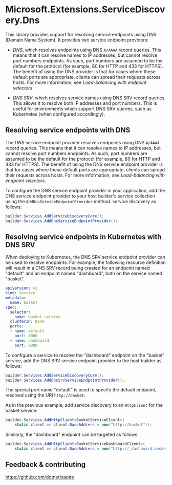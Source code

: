 # Microsoft.Extensions.ServiceDiscovery.Dns

This library provides support for resolving service endpoints using DNS (Domain Name System). It provides two service endpoint providers:

- _DNS_, which resolves endpoints using DNS `A/AAAA` record queries. This means that it can resolve names to IP addresses, but cannot resolve port numbers endpoints. As such, port numbers are assumed to be the default for the protocol (for example, 80 for HTTP and 433 for HTTPS). The benefit of using the DNS provider is that for cases where these default ports are appropriate, clients can spread their requests across hosts. For more information, see _Load-balancing with endpoint selectors_.

- _DNS SRV_, which resolves service names using DNS SRV record queries. This allows it to resolve both IP addresses and port numbers. This is useful for environments which support DNS SRV queries, such as Kubernetes (when configured accordingly).

## Resolving service endpoints with DNS

The _DNS_ service endpoint provider resolves endpoints using DNS `A/AAAA` record queries. This means that it can resolve names to IP addresses, but cannot resolve port numbers endpoints. As such, port numbers are assumed to be the default for the protocol (for example, 80 for HTTP and 433 for HTTPS). The benefit of using the DNS service endpoint provider is that for cases where these default ports are appropriate, clients can spread their requests across hosts. For more information, see _Load-balancing with endpoint selectors_.

To configure the DNS service endpoint provider in your application, add the DNS service endpoint provider to your host builder's service collection using the `AddDnsServiceEndpointProvider` method. service discovery as follows:

```csharp
builder.Services.AddServiceDiscoveryCore();
builder.Services.AddDnsServiceEndpointProvider();
```

## Resolving service endpoints in Kubernetes with DNS SRV

When deploying to Kubernetes, the DNS SRV service endpoint provider can be used to resolve endpoints. For example, the following resource definition will result in a DNS SRV record being created for an endpoint named "default" and an endpoint named "dashboard", both on the service named "basket".

```yml
apiVersion: v1
kind: Service
metadata:
  name: basket
spec:
  selector:
    name: basket-service
  clusterIP: None
  ports:
  - name: default
    port: 8080
  - name: dashboard
    port: 8888
```

To configure a service to resolve the "dashboard" endpoint on the "basket" service, add the DNS SRV service endpoint provider to the host builder as follows:

```csharp
builder.Services.AddServiceDiscoveryCore();
builder.Services.AddDnsSrvServiceEndpointProvider();
```

The special port name "default" is used to specify the default endpoint, resolved using the URI `http://basket`.

As in the previous example, add service discovery to an `HttpClient` for the basket service:

```csharp
builder.Services.AddHttpClient<BasketServiceClient>(
    static client => client.BaseAddress = new("http://basket"));
```

Similarly, the "dashboard" endpoint can be targeted as follows:

```csharp
builder.Services.AddHttpClient<BasketServiceDashboardClient>(
    static client => client.BaseAddress = new("http://_dashboard.basket"));
```

## Feedback & contributing

https://github.com/dotnet/aspire
